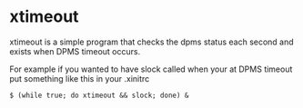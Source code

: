 xtimeout
========
xtimeout is a simple program that checks the dpms status each second and exists when DPMS timeout occurs.

For example if you wanted to have slock called when your at DPMS timeout put something like this in your .xinitrc

	$ (while true; do xtimeout && slock; done) &
